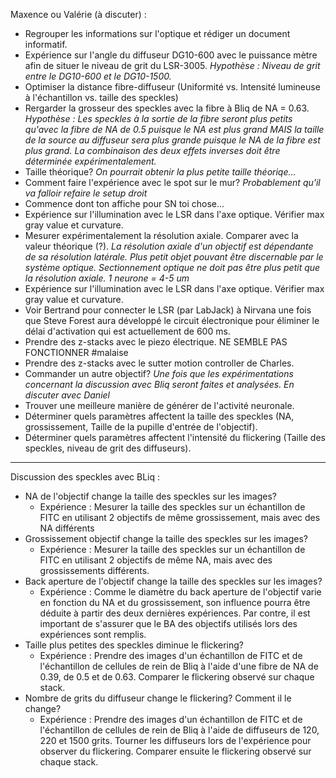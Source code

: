 Maxence ou Valérie (à discuter) :

  - Regrouper les informations sur l'optique et rédiger un document informatif. 
  - Expérience sur l'angle du diffuseur DG10-600 avec le puissance mètre afin de situer le niveau de grit du LSR-3005. *Hypothèse : Niveau de grit entre le DG10-600 et le DG10-1500.*
  - Optimiser la distance fibre-diffuseur (Uniformité vs. Intensité lumineuse à l'échantillon vs. taille des speckles)
  - Rergarder la grosseur des speckles avec la fibre à Bliq de NA = 0.63. *Hypothèse : Les speckles à la sortie de la fibre seront plus petits qu'avec la fibre de NA de 0.5 puisque le NA est plus grand MAIS la taille de la source au diffuseur sera plus grande puisque le NA de la fibre est plus grand. La combinaison des deux effets inverses doit être déterminée expérimentalement.* 
  - Taille théorique? *On pourrait obtenir la plus petite taille théoriqe...*
  - Comment faire l'expérience avec le spot sur le mur? *Probablement qu'il va falloir refaire le setup droit*
  - Commence dont ton affiche pour SN toi chose... 
  - Expérience sur l'illumination avec le LSR dans l'axe optique. Vérifier max gray value et curvature.  
  - Mesurer expérimentalement la résolution axiale. Comparer avec la valeur théorique (?). 
    *La résolution axiale d'un objectif est dépendante de sa résolution latérale.*
    *Plus petit objet pouvant être discernable par le système optique.*
    *Sectionnement optique ne doit pas être plus petit que la résolution axiale.* 
    *1 neurone = 4-5 um*
  - Expérience sur l'illumination avec le LSR dans l'axe optique. Vérifier max gray value et curvature. 
  - Voir Bertrand pour connecter le LSR (par LabJack) à Nirvana une fois que Steve Forest aura développé le circuit électronique pour éliminer le délai d'activation qui est actuellement de 600 ms.
  - Prendre des z-stacks avec le piezo électrique. NE SEMBLE PAS FONCTIONNER #malaise
  - Prendre des z-stacks avec le sutter motion controller de Charles. 
  - Commander un autre objectif? *Une fois que les expérimentations concernant la discussion avec Bliq seront faites et analysées. En discuter avec Daniel*
  - Trouver une meilleure manière de générer de l'activité neuronale.
  - Déterminer quels paramètres affectent la taille des speckles (NA, grossissement, Taille de la pupille d'entrée de l'objectif).
  - Déterminer quels paramètres affectent l'intensité du flickering (Taille des speckles, niveau de grit des diffuseurs).
  ______________________________________________________
   Discussion des speckles avec BLiq : 
 - NA de l'objectif change la taille des speckles sur les images? 
    - Expérience : Mesurer la taille des speckles sur un échantillon de FITC en utilisant 2 objectifs de même grossissement, mais avec des NA différents 
 - Grossissement objectif change la taille des speckles sur les images?
    - Expérience : Mesurer la taille des speckles sur un échantillon de FITC en utilisant 2 objectifs de même NA, mais avec des grossissements différents.
 - Back aperture de l'objectif change la taille des speckles sur les images?
    - Expérience : Comme le diamètre du back aperture de l'objectif varie en fonction du NA et du grossissement, son influence pourra être déduite à partir des deux dernières expériences. Par contre, il est important de s'assurer que le BA des objectifs utilisés lors des expériences sont remplis.
 - Taille plus petites des speckles diminue le flickering?
    - Expérience : Prendre des images d'un échantillon de FITC et de l'échantillon de cellules de rein de Bliq à l'aide d'une fibre de NA de 0.39, de 0.5 et de 0.63. Comparer le flickering observé sur chaque stack.
 - Nombre de grits du diffuseur change le flickering? Comment il le change?
    - Expérience : Prendre des images d'un échantillon de FITC et de l'échantillon de cellules de rein de Bliq à l'aide de diffuseurs de 120, 220 et 1500 grits. Tourner les diffuseurs lors de l'expérience pour observer du flickering. Comparer ensuite le flickering observé sur chaque stack.
    
